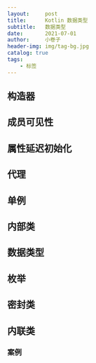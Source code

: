 ```yaml
---
layout:     post  
title:      Kotlin 数据类型
subtitle:   数据类型
date:       2021-07-01 
author:     小卷子
header-img: img/tag-bg.jpg
catalog: true
tags:
    - 标签
---
```


## 构造器



## 成员可见性



## 属性延迟初始化



## 代理



## 单例



## 内部类



## 数据类型



## 枚举



## 密封类



## 内联类



### 案例





